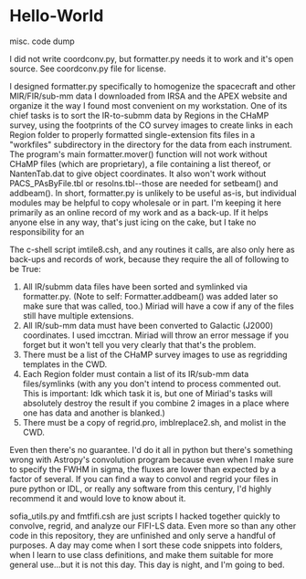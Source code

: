 # Hello-World
misc. code dump

I did not write coordconv.py, but formatter.py needs it to work and it's open source. See coordconv.py file for license.

I designed formatter.py specifically to homogenize the spacecraft and other MIR/FIR/sub-mm data I downloaded from IRSA and the APEX website and organize it the way I found most convenient on my workstation. One of its chief tasks is to sort the IR-to-submm data by Regions in the CHaMP survey, using the footprints of the CO survey images to create links in each Region folder to properly formatted single-extension fits files in a "workfiles" subdirectory in the directory for the data from each instrument. The program's main formatter.mover() function will not work without CHaMP files (which are proprietary), a file containing a list thereof, or NantenTab.dat to give object coordinates. It also won't work without PACS_PAsByFile.tbl or resolns.tbl--those are needed for setbeam() and addbeam(). In short, formatter.py is unlikely to be useful as-is, but individual modules may be helpful to copy wholesale or in part. I'm keeping it here primarily as an online record of my work and as a back-up. If it helps anyone else in any way, that's just icing on the cake, but I take no responsibility for an

The c-shell script imtile8.csh, and any routines it calls, are also only here as back-ups and records of work, because they require the all of following to be True:
1. All IR/submm data files have been sorted and symlinked via formatter.py. (Note to self: Formatter.addbeam() was added later so make sure that was called, too.) Miriad will have a cow if any of the files still have multiple extensions.
2. All IR/sub-mm data must have been converted to Galactic (J2000) coordinates. I used imcctran. Miriad will throw an error message if you forget but it won't tell you very clearly that that's the problem.
3. There must be a list of the CHaMP survey images to use as regridding templates in the CWD.
4. Each Region folder must contain a list of its IR/sub-mm data files/symlinks (with any you don't intend to process commented out. This is important: Idk which task it is, but one of Miriad's tasks will absolutely destroy the result if you combine 2 images in a place where one has data and another is blanked.)
5. There must be a copy of regrid.pro, imblreplace2.sh, and molist in the CWD.

Even then there's no guarantee. I'd do it all in python but there's something wrong with Astropy's convolution program because even when I make sure to specify the FWHM in sigma, the fluxes are lower than expected by a factor of several. If you can find a way to convol and regrid your files in pure python or IDL, or really any software from this century, I'd highly recommend it and would love to know about it.

sofia_utils.py and fmtfifi.csh are just scripts I hacked together quickly to convolve, regrid, and analyze our FIFI-LS data. Even more so than any other code in this repository, they are unfinished and only serve a handful of purposes. A day may come when I sort these code snippets into folders, when I learn to use class definitions, and make them suitable for more general use...but it is not this day. This day is night, and I'm going to bed.
